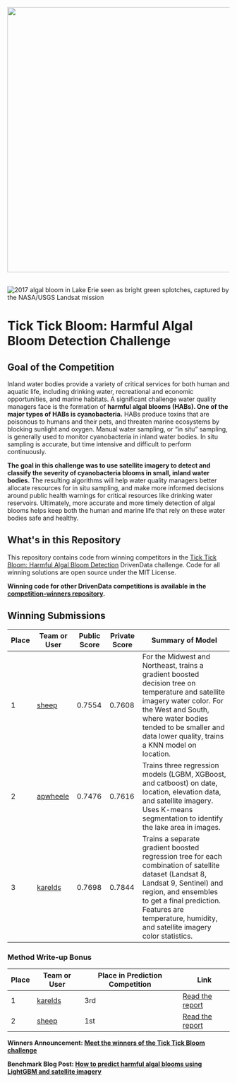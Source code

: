 [<img src='https://s3.amazonaws.com/drivendata-public-assets/logo-white-blue.png' width='600'>](https://www.drivendata.org/)
<br><br>

![2017 algal bloom in Lake Erie seen as bright green splotches, captured by the NASA/USGS Landsat mission](https://drivendata-public-assets.s3.amazonaws.com/competition_cyano_banner.jpeg)

# Tick Tick Bloom: Harmful Algal Bloom Detection Challenge

## Goal of the Competition

Inland water bodies provide a variety of critical services for both human and aquatic life, including drinking water, recreational and economic opportunities, and marine habitats. A significant challenge water quality managers face is the formation of **harmful algal blooms (HABs). One of the major types of HABs is cyanobacteria.** HABs produce toxins that are poisonous to humans and their pets, and threaten marine ecosystems by blocking sunlight and oxygen. Manual water sampling, or “in situ” sampling, is generally used to monitor cyanobacteria in inland water bodies. In situ sampling is accurate, but time intensive and difficult to perform continuously.

**The goal in this challenge was to use satellite imagery to detect and classify the severity of cyanobacteria blooms in small, inland water bodies.** The resulting algorithms will help water quality managers better allocate resources for in situ sampling, and make more informed decisions around public health warnings for critical resources like drinking water reservoirs. Ultimately, more accurate and more timely detection of algal blooms helps keep both the human and marine life that rely on these water bodies safe and healthy.

## What's in this Repository

This repository contains code from winning competitors in the [Tick Tick Bloom: Harmful Algal Bloom Detection](https://www.drivendata.org/competitions/143/tick-tick-bloom/) DrivenData challenge. Code for all winning solutions are open source under the MIT License.

**Winning code for other DrivenData competitions is available in the [competition-winners repository](https://github.com/drivendataorg/competition-winners).**

## Winning Submissions

Place | Team or User | Public Score | Private Score | Summary of Model
--- | --- | ---   | ---   | ---
1   | [sheep](https://www.drivendata.org/users/sheep/) | 0.7554 | 0.7608 | For the Midwest and Northeast, trains a gradient boosted decision tree on temperature and satellite imagery water color. For the West and South, where water bodies tended to be smaller and data lower quality, trains a KNN model on location.
2   | [apwheele](https://www.drivendata.org/users/apwheele/) | 0.7476 | 0.7616 | Trains three regression models (LGBM, XGBoost, and catboost) on date, location, elevation data, and satellite imagery. Uses K-means segmentation to identify the lake area in images.
3   | [karelds](https://www.drivendata.org/users/karelds/) | 0.7698 | 0.7844 | Trains a separate gradient boosted regression tree for each combination of satellite dataset (Landsat 8, Landsat 9, Sentinel) and region, and ensembles to get a final prediction. Features are temperature, humidity, and satellite imagery color statistics.

### Method Write-up Bonus

Place | Team or User | Place in Prediction Competition | Link
--- | --- | ---   | ---
1 | [karelds](https://www.drivendata.org/users/karelds/) | 3rd | [Read the report](https://github.com/drivendataorg/tick-tick-bloom/blob/main/3rd%20Place/reports/3rd-Place_DrivenData-Competition-Winner-Documentation.pdf)
2 | [sheep](https://www.drivendata.org/users/sheep/) | 1st | [Read the report](https://github.com/drivendataorg/tick-tick-bloom/blob/main/1st%20Place/reports/1st-Place_DrivenData-Competition-Winner-Documentation.pdf)

**Winners Announcement: [Meet the winners of the Tick Tick Bloom challenge](https://drivendata.co/blog/tick-tick-bloom-challenge-winners)**

**Benchmark Blog Post: [How to predict harmful algal blooms using LightGBM and satellite imagery](https://drivendata.co/blog/tick-tick-bloom-benchmark)**
